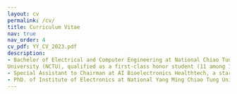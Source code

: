 ```yaml
---
layout: cv
permalink: /cv/
title: Curriculum Vitae
nav: true
nav_order: 4
cv_pdf: YY_CV_2023.pdf
description: 
- Bachelor of Electrical and Computer Engineering at National Chiao Tung
University (NCTU), qualified as a first-class honor student (11 among 175) in the year 2017 at admission.
- Special Assistant to Chairman at AI Bioelectronics Healthtech, a startup dedicated to digitizing the medical supply chain.
- PhD. of Institute of Electronics at National Yang Ming Chiao Tung University (NYCU), with scholarship from the Electronics Department.
---
```

